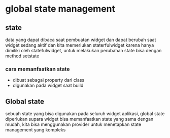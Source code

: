 # global state management
## state
data yang dapat dibaca saat pembuatan widget dan dapat berubah saat widget sedang aktif dan kita memerlukan staterfulwidget karena hanya dimiliki oleh statefulwidget, untuk melakukan perubahan state bisa dengan method setstate

### cara memanfaatkan state
- dibuat sebagai property dari class
- digunakan pada widget saat build

## Global state 
sebuah state yang bisa digunakan pada seluruh widget aplikasi, global state diperlukan supara widget bisa memanfaatkan state yang sama dengan mudah, kita bisa menggunakan provider untuk menetapkan state management yang kompleks 

